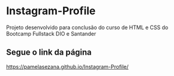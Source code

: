 # Instagram-Profile
Projeto desenvolvido para conclusão do curso de HTML e CSS do Bootcamp Fullstack DIO e Santander
## Segue o link da página
https://pamelasezana.github.io/Instagram-Profile/
